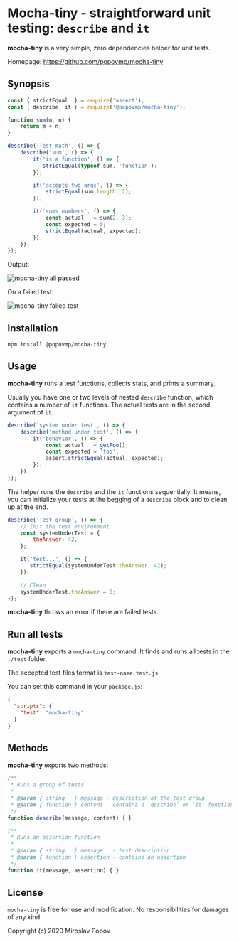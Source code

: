 # Mocha-tiny - straightforward unit testing: `describe` and `it`

**mocha-tiny** is a very simple, zero dependencies helper for unit tests.

Homepage: https://github.com/popovmp/mocha-tiny

## Synopsis

```javascript
const { strictEqual  } = require('assert');
const { describe, it } = require('@popovmp/mocha-tiny');

function sum(m, n) {
    return m + n;
}

describe('Test math', () => {
    describe('sum', () => {
        it('is a function', () => {
           strictEqual(typeof sum, 'function');
        });

        it('accepts two args', () => {
            strictEqual(sum.length, 2);
        });

        it('sums numbers', () => {
            const actual   = sum(2, 3);
            const expected = 5;
            strictEqual(actual, expected);
        });
    });
});
```

Output:

![mocha-tiny all passed](https://image-holder.forexsb.com/store/mocha-tiny-console-success.png)

On a failed test:

![mocha-tiny failed test](https://image-holder.forexsb.com/store/mocha-tiny-console.png)

## Installation

```
npm install @popovmp/mocha-tiny
```

## Usage

**mocha-tiny** runs a test functions, collects stats, and prints a summary.

Usually you have one or two levels of nested `describe` function, which contains a number of `it` functions.
The actual tests are in the second argument of `it`.

```javascript
describe('system under test', () => {
    describe('method under test', () => {
        it('behavior', () => {
            const actual   = getFoo();
            const expected = 'foo';
            assert.strictEqual(actual, expected);
        });
    });
});
```

The helper runs the `describe` and the `it` functions sequentially.
It means, you can initialize your tests at the begging of a `describe` block and to clean up at the end.

```javascript
describe('Test group', () => {
    // Init the test environment.
    const systemUnderTest = {
        theAnswer: 42,
    };

    it('test...', () => {
       strictEqual(systemUnderTest.theAnswer, 42);
    });

    // Clean
    systemUnderTest.theAnswer = 0;
});
```

**mocha-tiny** throws an error if there are failed tests.

## Run all tests

**mocha-tiny** exports a `mocha-tiny` command. It finds and runs all tests in the `./test` folder.

The accepted test files format is `test-name.test.js`.

You can set this command in your `package.js`:

```json
{
  "scripts": {
    "test": "mocha-tiny"
  }
}
```

## Methods

**mocha-tiny** exports two methods:

```javascript
/**
 * Runs a group of tests
 *
 * @param { string   } message - description of the test group
 * @param { function } content - contains a `describe` or `it` functions
 */
function describe(message, content) { }
```

```javascript
/**
 * Runs an assertion function
 *
 * @param { string   } message   - test description
 * @param { function } assertion - contains an assertion
 */
function it(message, assertion) { }
```

## License

`mocha-tiny` is free for use and modification. No responsibilities for damages of any kind.

Copyright (c) 2020 Miroslav Popov
